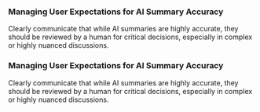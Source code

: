 ### Managing User Expectations for AI Summary Accuracy
Clearly communicate that while AI summaries are highly accurate, they should be reviewed by a human for critical decisions, especially in complex or highly nuanced discussions.
### Managing User Expectations for AI Summary Accuracy
Clearly communicate that while AI summaries are highly accurate, they should be reviewed by a human for critical decisions, especially in complex or highly nuanced discussions.
